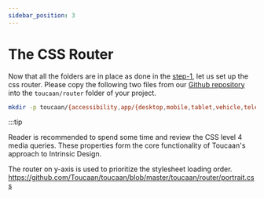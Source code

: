 ```yaml
---
sidebar_position: 3
---
```


# The CSS Router

Now that all the folders are in place as done in the [step-1](intro#getting-started), let us set up the css router.
Please copy the following two files from our [Github repository](https://github.com/Toucaan/toucaan/tree/master/toucaan/router) into the `toucaan/router` folder of your project. 


```bash title="cp -R ./somewhere/in/your/project/"
mkdir -p toucaan/{accessibility,app/{desktop,mobile,tablet,vehicle,television,watch},env/{helpers,tags},palette,router,typography,utils}

```

:::tip

Reader is recommended to spend some time and review the CSS level 4 media queries. These properties form the core functionality of Toucaan's approach to Intrinsic Design. 

The router on y-axis is used to prioritize the stylesheet loading order.
https://github.com/Toucaan/toucaan/blob/master/toucaan/router/portrait.css